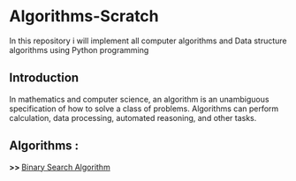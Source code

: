 # Algorithms-Scratch
In this repository i will implement all computer algorithms and Data structure algorithms using Python programming

## Introduction 
In mathematics and computer science, an algorithm is an unambiguous specification of how to solve a class of problems. Algorithms can perform calculation, data processing, automated reasoning, and other tasks.

## Algorithms :
<b>>>&nbsp;</b><a href="https://github.com/suvhradipghosh07/Algorithm.py/blob/master/Binary%20Search%20Algorithm.ipynb">Binary Search Algorithm </a>
